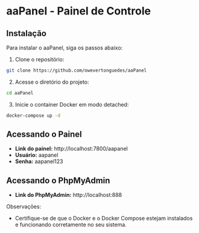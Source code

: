 # aaPanel - Painel de Controle

## Instalação

Para instalar o aaPanel, siga os passos abaixo:

1. Clone o repositório:
```bash
git clone https://github.com/owevertonguedes/aaPanel
```

2. Acesse o diretório do projeto:
```bash
cd aaPanel
```

3. Inicie o container Docker em modo detached:
```bash
docker-compose up -d
```

## Acessando o Painel

* **Link do painel:** http://localhost:7800/aapanel
* **Usuário:** aapanel
* **Senha:** aapanel123

## Acessando o PhpMyAdmin

* **Link do PhpMyAdmin:** http://localhost:888

Observações:

* Certifique-se de que o Docker e o Docker Compose estejam instalados e funcionando corretamente no seu sistema.